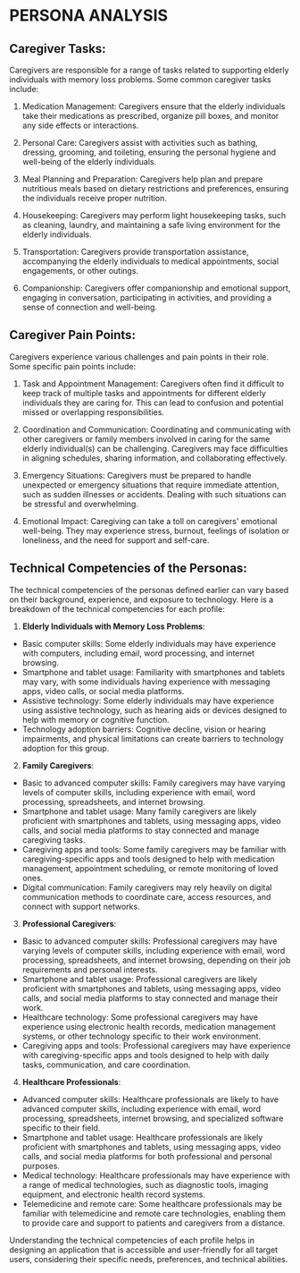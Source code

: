# PERSONA ANALYSIS 

## Caregiver Tasks:

Caregivers are responsible for a range of tasks related to supporting elderly individuals with memory loss problems. Some common caregiver tasks include:

1. Medication Management: Caregivers ensure that the elderly individuals take their medications as prescribed, organize pill boxes, and monitor any side effects or interactions.

2. Personal Care: Caregivers assist with activities such as bathing, dressing, grooming, and toileting, ensuring the personal hygiene and well-being of the elderly individuals.

3. Meal Planning and Preparation: Caregivers help plan and prepare nutritious meals based on dietary restrictions and preferences, ensuring the individuals receive proper nutrition.

4. Housekeeping: Caregivers may perform light housekeeping tasks, such as cleaning, laundry, and maintaining a safe living environment for the elderly individuals.

5. Transportation: Caregivers provide transportation assistance, accompanying the elderly individuals to medical appointments, social engagements, or other outings.

6. Companionship: Caregivers offer companionship and emotional support, engaging in conversation, participating in activities, and providing a sense of connection and well-being.

## Caregiver Pain Points:
Caregivers experience various challenges and pain points in their role. Some specific pain points include:

1. Task and Appointment Management: Caregivers often find it difficult to keep track of multiple tasks and appointments for different elderly individuals they are caring for. This can lead to confusion and potential missed or overlapping responsibilities.

2. Coordination and Communication: Coordinating and communicating with other caregivers or family members involved in caring for the same elderly individual(s) can be challenging. Caregivers may face difficulties in aligning schedules, sharing information, and collaborating effectively.

3. Emergency Situations: Caregivers must be prepared to handle unexpected or emergency situations that require immediate attention, such as sudden illnesses or accidents. Dealing with such situations can be stressful and overwhelming.

4. Emotional Impact: Caregiving can take a toll on caregivers' emotional well-being. They may experience stress, burnout, feelings of isolation or loneliness, and the need for support and self-care.

## Technical Competencies of the Personas:
The technical competencies of the personas defined earlier can vary based on their background, experience, and exposure to technology. Here is a breakdown of the technical competencies for each profile:

1. **Elderly Individuals with Memory Loss Problems**:
- Basic computer skills: Some elderly individuals may have experience with computers, including email, word processing, and internet browsing.
- Smartphone and tablet usage: Familiarity with smartphones and tablets may vary, with some individuals having experience with messaging apps, video calls, or social media platforms.
- Assistive technology: Some elderly individuals may have experience using assistive technology, such as hearing aids or devices designed to help with memory or cognitive function.
- Technology adoption barriers: Cognitive decline, vision or hearing impairments, and physical limitations can create barriers to technology adoption for this group.

2. **Family Caregivers**:
- Basic to advanced computer skills: Family caregivers may have varying levels of computer skills, including experience with email, word processing, spreadsheets, and internet browsing.
- Smartphone and tablet usage: Many family caregivers are likely proficient with smartphones and tablets, using messaging apps, video calls, and social media platforms to stay connected and manage caregiving tasks.
- Caregiving apps and tools: Some family caregivers may be familiar with caregiving-specific apps and tools designed to help with medication management, appointment scheduling, or remote monitoring of loved ones.
- Digital communication: Family caregivers may rely heavily on digital communication methods to coordinate care, access resources, and connect with support networks.

3. **Professional Caregivers**:
- Basic to advanced computer skills: Professional caregivers may have varying levels of computer skills, including experience with email, word processing, spreadsheets, and internet browsing, depending on their job requirements and personal interests.
- Smartphone and tablet usage: Professional caregivers are likely proficient with smartphones and tablets, using messaging apps, video calls, and social media platforms to stay connected and manage their work.
- Healthcare technology: Some professional caregivers may have experience using electronic health records, medication management systems, or other technology specific to their work environment.
- Caregiving apps and tools: Professional caregivers may have experience with caregiving-specific apps and tools designed to help with daily tasks, communication, and care coordination.

4. **Healthcare Professionals**:
- Advanced computer skills: Healthcare professionals are likely to have advanced computer skills, including experience with email, word processing, spreadsheets, internet browsing, and specialized software specific to their field.
- Smartphone and tablet usage: Healthcare professionals are likely proficient with smartphones and tablets, using messaging apps, video calls, and social media platforms for both professional and personal purposes.
- Medical technology: Healthcare professionals may have experience with a range of medical technologies, such as diagnostic tools, imaging equipment, and electronic health record systems.
- Telemedicine and remote care: Some healthcare professionals may be familiar with telemedicine and remote care technologies, enabling them to provide care and support to patients and caregivers from a distance.

Understanding the technical competencies of each profile helps in designing an application that is accessible and user-friendly for all target users, considering their specific needs, preferences, and technical abilities.
